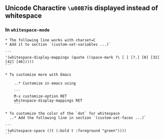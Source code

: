 ## Unicode Charactire `\u00B7`is displayed instead of whitespace

### In `whitespace-mode`

    * The following line works with charset=C
    * Add it to section `(custom-set-variables ...)`

    ```
    '(whitespace-display-mappings (quote ((space-mark ?\ [ ] [?.] [0] [32] [42] [46]))))
    ```

    * To customize more with Emacs

        ..* Customize in emacs using

        ```
        M-x customize-option RET
        whitespace-display-mappings RET
        ```

    * To customize the color of the `dot` for whitespace
      ..* Add the following line in section `(custom-set-faces ...)`

    ```
    '(whitespace-space ((t (:bold t :foreground "green"))))
    ```
